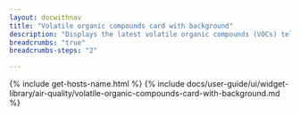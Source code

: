 ```yaml
---
layout: docwithnav
title: "Volatile organic compounds card with background"
description: "Displays the latest volatile organic compounds (VOCs) telemetry in a scalable rectangle card with the background image."
breadcrumbs: "true"
breadcrumbs-steps: "2"

---
```

{% include get-hosts-name.html %}
{% include docs/user-guide/ui/widget-library/air-quality/volatile-organic-compounds-card-with-background.md %}
